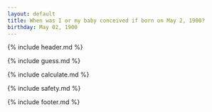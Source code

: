 ```yaml
---
layout: default
title: When was I or my baby conceived if born on May 2, 1900?
birthday: May 02, 1900
---
```


{% include header.md %}

{% include guess.md %}

{% include calculate.md %}

{% include safety.md %}

{% include footer.md %}



